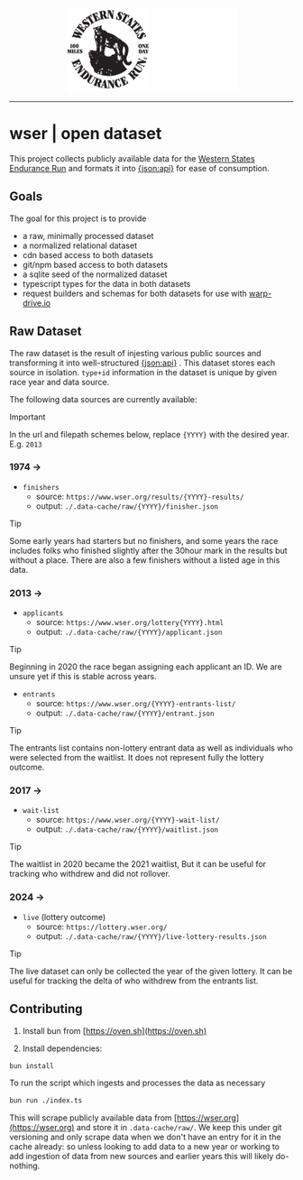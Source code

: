 <p align="center">
  <img
    class="project-logo"
    src="./assets/wser.png#gh-light-mode-only"
    alt="WSER"
    width="150px"
    title="WSER"
    />
  <img
    class="project-logo"
    src="./assets/wser-dark-mode.png#gh-dark-mode-only"
    alt="WSER"
    width="150px"
    title="WSER"
    />
</p>

---

# wser | open dataset

This project collects publicly available data for the [Western States Endurance Run](https://wser.org)
and formats it into [{json:api}](https://jsonapi.org) for ease of consumption.

## Goals

The goal for this project is to provide

- a raw, minimally processed dataset
- a normalized relational dataset
- cdn based access to both datasets
- git/npm based access to both datasets
- a sqlite seed of the normalized dataset
- typescript types for the data in both datasets
- request builders and schemas for both datasets for use with [warp-drive.io](https://warp-drive.io)

## Raw Dataset

The raw dataset is the result of injesting various public sources and transforming it into well-structured [{json:api}](https://jsonapi.org) . This dataset stores each source in isolation. `type+id` information in the dataset is unique by given race year and data source.

The following data sources are currently available:

> [!IMPORTANT]
> In the url and filepath schemes below, replace `{YYYY}` with the
> desired year. E.g. `2013`

### 1974 →

- `finishers`
  - source: `https://www.wser.org/results/{YYYY}-results/`
  - output: `./.data-cache/raw/{YYYY}/finisher.json`

> [!TIP]
> Some early years had starters but no finishers, and some years the race
> includes folks who finished slightly after the 30hour mark in the results
> but without a place.
> There are also a few finishers without a listed age in this data.

### 2013 →

- `applicants` 
  - source: `https://www.wser.org/lottery{YYYY}.html`
  - output: `./.data-cache/raw/{YYYY}/applicant.json`

> [!TIP]
> Beginning in 2020 the race began assigning each applicant
> an ID. We are unsure yet if this is stable across years.

- `entrants`
  - source: `https://www.wser.org/{YYYY}-entrants-list/`
  - output: `./.data-cache/raw/{YYYY}/entrant.json`

> [!TIP]
> The entrants list contains non-lottery entrant data as well
> as individuals who were selected from the waitlist. It does
> not represent fully the lottery outcome.

### 2017 →

- `wait-list`
  - source: `https://www.wser.org/{YYYY}-wait-list/`
  - output: `./.data-cache/raw/{YYYY}/waitlist.json`

> [!TIP]
> The waitlist in 2020 became the 2021 waitlist,
> But it can be useful for tracking who withdrew
> and did not rollover.

### 2024 →

- `live` (lottery outcome)
  - source: `https://lottery.wser.org/`
  - output: `./.data-cache/raw/{YYYY}/live-lottery-results.json`

> [!TIP]
> The live dataset can only be collected the year of the
> given lottery. It can be useful for tracking the delta
> of who withdrew from the entrants list.

## Contributing

1. Install bun from [https://oven.sh](https://oven.sh)

2. Install dependencies:

```bash
bun install
```

To run the script which ingests and processes the data as necessary

```bash
bun run ./index.ts
```

This will scrape publicly available data from [https://wser.org](https://wser.org) and
store it in `.data-cache/raw/`. We keep this under git versioning and only scrape data
when we don't have an entry for it in the cache already: so unless looking to add data
to a new year or working to add ingestion of data from new sources and earlier years
this will likely do-nothing.
